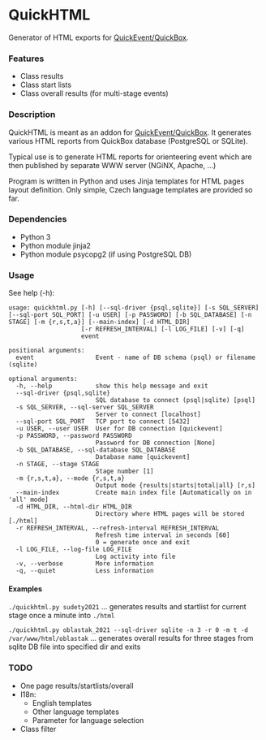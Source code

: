 # QuickHTML

Generator of HTML exports for [QuickEvent/QuickBox](https://github.com/Quick-Event/quickbox).

### Features

  * Class results
  * Class start lists
  * Class overall results (for multi-stage events)

### Description

QuickHTML is meant as an addon for [QuickEvent/QuickBox](https://github.com/Quick-Event/quickbox). It generates various HTML reports
from QuickBox database (PostgreSQL or SQLite).

Typical use is to generate HTML reports for orienteering event which are then published by separate WWW server
(NGiNX, Apache, ...)

Program is written in Python and uses Jinja templates for HTML pages layout definition. Only simple, Czech language
templates are provided so far.

### Dependencies

  * Python 3
  * Python module jinja2
  * Python module psycopg2 (if using PostgreSQL DB)


### Usage

See help (-h):
```
usage: quickhtml.py [-h] [--sql-driver {psql,sqlite}] [-s SQL_SERVER] [--sql-port SQL_PORT] [-u USER] [-p PASSWORD] [-b SQL_DATABASE] [-n STAGE] [-m {r,s,t,a}] [--main-index] [-d HTML_DIR]
                    [-r REFRESH_INTERVAL] [-l LOG_FILE] [-v] [-q]
                    event

positional arguments:
  event                 Event - name of DB schema (psql) or filename (sqlite)

optional arguments:
  -h, --help            show this help message and exit
  --sql-driver {psql,sqlite}
                        SQL database to connect (psql|sqlite) [psql]
  -s SQL_SERVER, --sql-server SQL_SERVER
                        Server to connect [localhost]
  --sql-port SQL_PORT   TCP port to connect [5432]
  -u USER, --user USER  User for DB connection [quickevent]
  -p PASSWORD, --password PASSWORD
                        Password for DB connection [None]
  -b SQL_DATABASE, --sql-database SQL_DATABASE
                        Database name [quickevent]
  -n STAGE, --stage STAGE
                        Stage number [1]
  -m {r,s,t,a}, --mode {r,s,t,a}
                        Output mode {results|starts|total|all} [r,s]
  --main-index          Create main index file [Automatically on in 'all' mode]
  -d HTML_DIR, --html-dir HTML_DIR
                        Directory where HTML pages will be stored [./html]
  -r REFRESH_INTERVAL, --refresh-interval REFRESH_INTERVAL
                        Refresh time interval in seconds [60]
                        0 = generate once and exit
  -l LOG_FILE, --log-file LOG_FILE
                        Log activity into file
  -v, --verbose         More information
  -q, --quiet           Less information
```

#### Examples

`./quickhtml.py sudety2021` ... generates results and startlist for current stage once a minute into `./html`

`./quickhtml.py oblastak_2021 --sql-driver sqlite -n 3 -r 0 -m t -d /var/www/html/oblastak` ... generates overall results for three stages from sqlite DB file into specified dir and exits

### TODO

  * One page results/startlists/overall
  * I18n:
    * English templates
    * Other language templates
    * Parameter for language selection
  * Class filter
